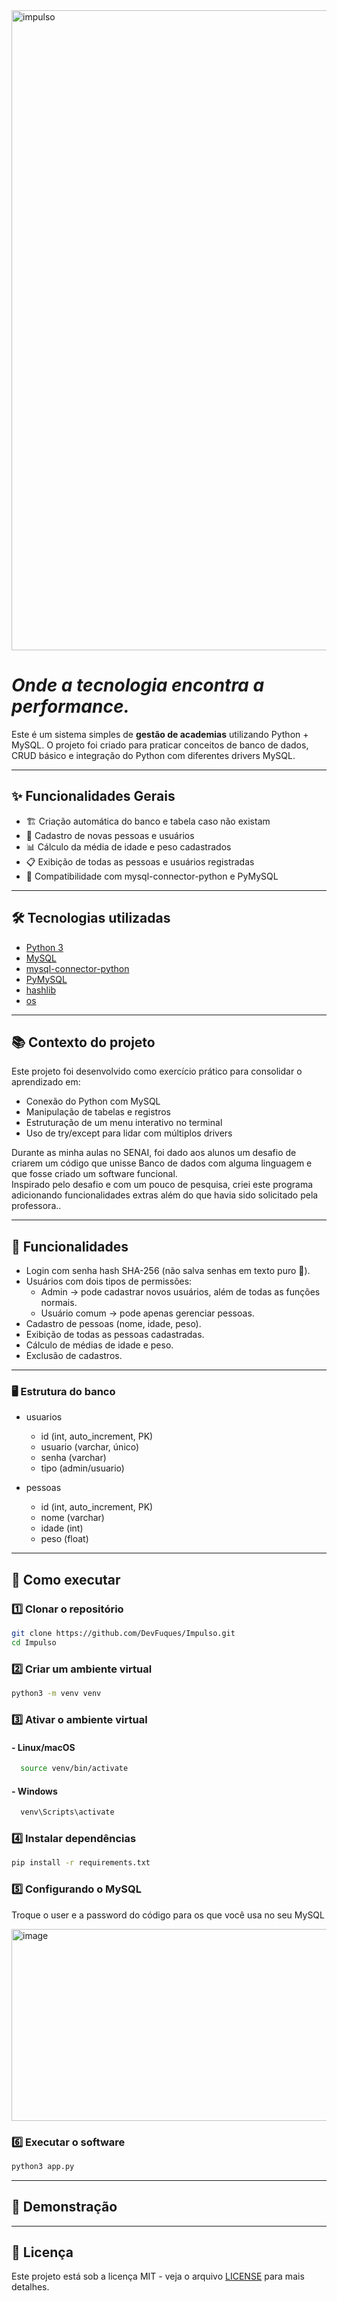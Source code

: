 <img width="1536" height="1024" alt="impulso" src="https://github.com/user-attachments/assets/702576fe-00bb-495f-94bd-cefb9d774214" />

# *Onde a tecnologia encontra a performance.*
Este é um sistema simples de **gestão de academias** utilizando Python + MySQL.
O projeto foi criado para praticar conceitos de banco de dados, CRUD básico e integração do Python com diferentes drivers MySQL.

---

## ✨ Funcionalidades Gerais
- 🏗️ Criação automática do banco e tabela caso não existam
- 👤 Cadastro de novas pessoas e usuários
- 📊 Cálculo da média de idade e peso cadastrados
- 📋 Exibição de todas as pessoas e usuários registradas
- 🔄 Compatibilidade com mysql-connector-python e PyMySQL 

---

## 🛠 Tecnologias utilizadas
- [Python 3](https://www.python.org/)
- [MySQL](https://www.mysql.com/)
- [mysql-connector-python](https://pypi.org/project/mysql-connector-python/)
- [PyMySQL](https://pypi.org/project/PyMySQL/)
- [hashlib](https://docs.python.org/pt-br/3.13/library/hashlib.html)
- [os](https://docs.python.org/pt-br/3.13/library/os.html)
  
---
## 📚 Contexto do projeto
Este projeto foi desenvolvido como exercício prático para consolidar o aprendizado em:
- Conexão do Python com MySQL
- Manipulação de tabelas e registros
- Estruturação de um menu interativo no terminal
- Uso de try/except para lidar com múltiplos drivers

Durante as minha aulas no SENAI, foi dado aos alunos um desafio de criarem um código que unisse Banco de dados com alguma linguagem e que fosse criado um software funcional.  
Inspirado pelo desafio e com um pouco de pesquisa, criei este programa adicionando funcionalidades extras além do que havia sido solicitado pela professora..

---

## 📌 Funcionalidades

- Login com senha hash SHA-256 (não salva senhas em texto puro 🚫).
- Usuários com dois tipos de permissões:
  - Admin → pode cadastrar novos usuários, além de todas as funções normais.
  - Usuário comum → pode apenas gerenciar pessoas.
- Cadastro de pessoas (nome, idade, peso).
- Exibição de todas as pessoas cadastradas.
- Cálculo de médias de idade e peso.
- Exclusão de cadastros.

---

### 🖥️ Estrutura do banco

- usuarios
  - id (int, auto_increment, PK)
  - usuario (varchar, único)
  - senha (varchar)
  - tipo (admin/usuario)

- pessoas
  - id (int, auto_increment, PK)
  - nome (varchar)
  - idade (int)
  - peso (float)

---

## 🚀 Como executar

### 1️⃣ Clonar o repositório
```bash
git clone https://github.com/DevFuques/Impulso.git
cd Impulso
```
### 2️⃣ Criar um ambiente virtual
```bash
python3 -m venv venv
```
### 3️⃣ Ativar o ambiente virtual

#### - Linux/macOS
```bash
  source venv/bin/activate
```
#### - Windows
```bash
  venv\Scripts\activate
```
### 4️⃣ Instalar dependências
```bash
pip install -r requirements.txt
```
### 5️⃣ Configurando o MySQL
Troque o user e a password do código para os que você usa no seu MySQL

<img width="521" height="307" alt="image" src="https://github.com/user-attachments/assets/353e7297-0f25-4562-a16e-2905f66e37b1" />

### 6️⃣ Executar o software
```bash
python3 app.py
```
---

## 📸 Demonstração


---

## 📄 Licença

Este projeto está sob a licença MIT - veja o arquivo [LICENSE](LICENSE) para mais detalhes.
